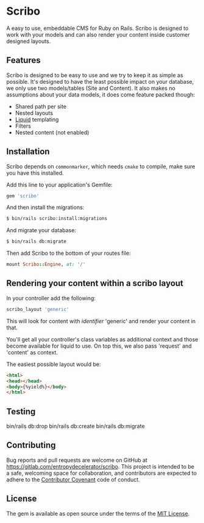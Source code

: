 # Scribo
A easy to use, embeddable CMS for Ruby on Rails. 
Scribo is designed to work with your models and can also render your content inside customer designed layouts.

## Features
Scribo is designed to be easy to use and we try to keep it as simple as possible.
It's designed to have the least possible impact on your database, we only use two models/tables (Site and Content).
It also makes no assumptions about your data models, it does come feature packed though:

- Shared path per site
- Nested layouts
- [Liquid](http://liquidmarkup.org) templating
- Filters
- Nested content (not enabled)

## Installation

Scribo depends on `commonmarker`, which needs `cmake` to compile, make sure you have this installed.

Add this line to your application's Gemfile:

```ruby
gem 'scribo'
```

And then install the migrations:
```bash
$ bin/rails scribo:install:migrations
```

And migrate your database:
```bash
$ bin/rails db:migrate
```

Then add Scribo to the bottom of your routes file:

```ruby
mount Scribo::Engine, at: '/'
```

## Rendering your content within a scribo layout

In your controller add the following:
```ruby
scribo_layout 'generic'
```

This will look for content with *identifier* 'generic' and render your content in that.

You'll get all your controller's class variables as additional context and those become available for liquid to use.
On top this, we also pass 'request' and 'content' as context.

The easiest possible layout would be:
```html
<html>
<head></head>
<body>{%yield%}</body>
</html>
```

## Testing

bin/rails db:drop
bin/rails db:create
bin/rails db:migrate

## Contributing

Bug reports and pull requests are welcome on GitHub at https://gitlab.com/entropydecelerator/scribo. 
This project is intended to be a safe, welcoming space for collaboration, and contributors are expected to adhere to the [Contributor Covenant](http://contributor-covenant.org) code of conduct.

## License
The gem is available as open source under the terms of the [MIT License](http://opensource.org/licenses/MIT).
